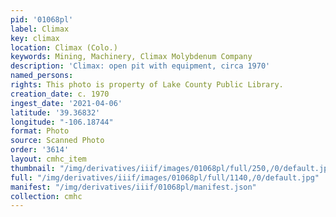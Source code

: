 ```yaml
---
pid: '01068pl'
label: Climax
key: climax
location: Climax (Colo.)
keywords: Mining, Machinery, Climax Molybdenum Company
description: 'Climax: open pit with equipment, circa 1970'
named_persons: 
rights: This photo is property of Lake County Public Library.
creation_date: c. 1970
ingest_date: '2021-04-06'
latitude: '39.36832'
longitude: "-106.18744"
format: Photo
source: Scanned Photo
order: '3614'
layout: cmhc_item
thumbnail: "/img/derivatives/iiif/images/01068pl/full/250,/0/default.jpg"
full: "/img/derivatives/iiif/images/01068pl/full/1140,/0/default.jpg"
manifest: "/img/derivatives/iiif/01068pl/manifest.json"
collection: cmhc
---
```

